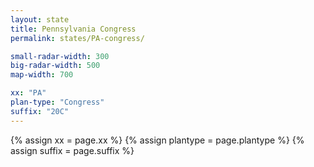 ```yaml
---
layout: state
title: Pennsylvania Congress
permalink: states/PA-congress/

small-radar-width: 300
big-radar-width: 500
map-width: 700

xx: "PA"
plan-type: "Congress"
suffix: "20C"
---
```


{% assign xx = page.xx %}
{% assign plantype = page.plantype %}
{% assign suffix = page.suffix %}